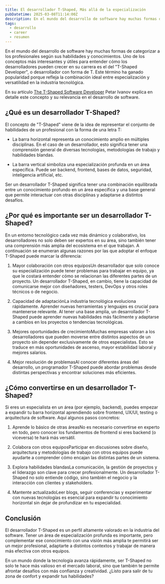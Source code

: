 ```yaml
---
title: El desarrollador T-Shaped, Más allá de la especialización
pubDatetime: 2025-03-08T11:14:00Z
description: En el mundo del desarrollo de software hay muchas formas de categorizar a los profesionales según sus habilidades y conocimientos. Uno de los conceptos más interesantes y útiles para entender cómo los desarrolladores pueden crecer en su carrera es el del "T-Shaped Developer", o desarrollador con forma de T.
tags:
  - desarrollo
  - career
  - resumen
---
```


En el mundo del desarrollo de software hay muchas formas de categorizar a los profesionales según sus habilidades y conocimientos. Uno de los conceptos más interesantes y útiles para entender cómo los desarrolladores pueden crecer en su carrera es el del "T-Shaped Developer", o desarrollador con forma de T. Este término ha ganado popularidad porque refleja la combinación ideal entre especialización y versatilidad en la industria tecnológica.

En su artículo [The T-Shaped Software Developer](https://thetshaped.dev/p/the-t-shaped-software-developer) Petar Ivanov explica en detalle este concepto y su relevancia en el desarrollo de software.

## ¿Qué es un desarrollador T-Shaped?

El concepto de "T-Shaped" viene de la idea de representar el conjunto de habilidades de un profesional con la forma de una letra T:

- La barra horizontal representa un conocimiento amplio en múltiples disciplinas. En el caso de un desarrollador, esto significa tener una comprensión general de diversas tecnologías, metodologías de trabajo y habilidades blandas.

- La barra vertical simboliza una especialización profunda en un área específica. Puede ser backend, frontend, bases de datos, seguridad, inteligencia artificial, etc.

Ser un desarrollador T-Shaped significa tener una combinación equilibrada entre un conocimiento profundo en un área específica y una base general que permite interactuar con otras disciplinas y adaptarse a distintos desafíos.

## ¿Por qué es importante ser un desarrollador T-Shaped?

En un entorno tecnológico cada vez más dinámico y colaborativo, los desarrolladores no solo deben ser expertos en su área, sino también tener una comprensión más amplia del ecosistema en el que trabajan. A continuación se enumeran algunas razones por las que adoptar el enfoque T-Shaped puede marcar la diferencia:

1. Mayor colaboración con otros equiposUn desarrollador que solo conoce su especialización puede tener problemas para trabajar en equipo, ya que le costará entender cómo se relacionan las diferentes partes de un proyecto. Un desarrollador T-Shaped, en cambio, tiene la capacidad de comunicarse mejor con diseñadores, testers, DevOps y otros roles técnicos o de negocio.

1. Capacidad de adaptaciónLa industria tecnológica evoluciona rápidamente. Aprender nuevas herramientas y lenguajes es crucial para mantenerse relevante. Al tener una base amplia, un desarrollador T-Shaped puede aprender nuevas habilidades más fácilmente y adaptarse a cambios en los proyectos o tendencias tecnológicas.

1. Mejores oportunidades de crecimientoMuchas empresas valoran a los desarrolladores que pueden moverse entre distintos aspectos de un proyecto sin depender exclusivamente de otros especialistas. Esto se traduce en más oportunidades de ascenso, mayor estabilidad laboral y mejores salarios.

1. Mejor resolución de problemasAl conocer diferentes áreas del desarrollo, un programador T-Shaped puede abordar problemas desde distintas perspectivas y encontrar soluciones más eficientes.

## ¿Cómo convertirse en un desarrollador T-Shaped?

Si eres un especialista en un área (por ejemplo, backend), puedes empezar a expandir tu barra horizontal aprendiendo sobre frontend, UX/UI, testing o arquitectura de software. Aquí algunos pasos concretos:

1. Aprende lo básico de otras áreasNo es necesario convertirse en experto en todo, pero conocer los fundamentos de frontend si eres backend (o viceversa) te hará más versátil.

1. Colabora con otros equiposParticipar en discusiones sobre diseño, arquitectura y metodologías de trabajo con otros equipos puede ayudarte a comprender cómo encajan las distintas partes de un sistema.

1. Explora habilidades blandasLa comunicación, la gestión de proyectos y el liderazgo son clave para crecer profesionalmente. Un desarrollador T-Shaped no solo entiende código, sino también el negocio y la interacción con clientes y stakeholders.

1. Mantente actualizadoLeer blogs, seguir conferencias y experimentar con nuevas tecnologías es esencial para expandir tu conocimiento horizontal sin dejar de profundizar en tu especialidad.

## Conclusión

El desarrollador T-Shaped es un perfil altamente valorado en la industria del software. Tener un área de especialización profunda es importante, pero complementar ese conocimiento con una visión más amplia te permitirá ser un mejor profesional, adaptarte a distintos contextos y trabajar de manera más efectiva con otros equipos.

En un mundo donde la tecnología avanza rápidamente, ser T-Shaped no solo te hace más valioso en el mercado laboral, sino que también te permite afrontar desafíos con más confianza y creatividad. ¿Listo para salir de tu zona de confort y expandir tus habilidades?
